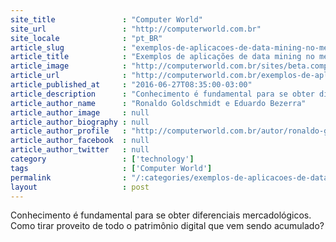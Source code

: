 ```yaml
---
site_title               : "Computer World"
site_url                 : "http://computerworld.com.br"
site_locale              : "pt_BR"
article_slug             : "exemplos-de-aplicacoes-de-data-mining-no-mercado-brasileiro"
article_title            : "Exemplos de aplicações de data mining no mercado brasileiro"
article_image            : "http://computerworld.com.br/sites/beta.computerworld.com.br/files/news_articles/pyrite-626549_1280.jpg"
article_url              : "http://computerworld.com.br/exemplos-de-aplicacoes-de-data-mining-no-mercado-brasileiro"
article_published_at     : "2016-06-27T08:35:00-03:00"
article_description      : "Conhecimento é fundamental para se obter diferenciais mercadológicos. Como tirar proveito de todo o patrimônio digital que vem sendo acumulado?"
article_author_name      : "Ronaldo Goldschmidt e Eduardo Bezerra"
article_author_image     : null
article_author_biography : null
article_author_profile   : "http://computerworld.com.br/autor/ronaldo-goldschmidt-e-eduardo-bezerra"
article_author_facebook  : null
article_author_twitter   : null
category                 : ['technology']
tags                     : ['Computer World']
permalink                : "/:categories/exemplos-de-aplicacoes-de-data-mining-no-mercado-brasileiro/"
layout                   : post
---
```


Conhecimento é fundamental para se obter diferenciais mercadológicos. Como tirar proveito de todo o patrimônio digital que vem sendo acumulado?
